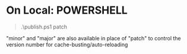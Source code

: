 # On Local: POWERSHELL
> .\publish.ps1 patch

"minor" and "major" are also available in place of "patch" to control the version number for cache-busting/auto-reloading